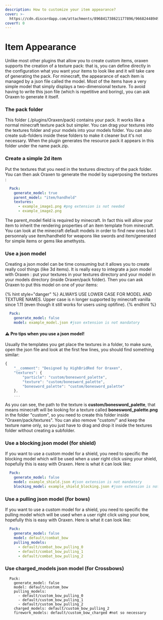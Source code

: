 ```yaml
---
description: How to customize your item appearance?
cover: >-
  https://cdn.discordapp.com/attachments/896841738621177896/966824489490976798/unknown.png
coverY: 0
---
```


# Item Appearance

Unlike most other plugins that allow you to create custom items, oraxen supports the creation of a texture pack: that is, you can define directly in the configuration what you want your items to look like and it will take care of generating the pack. For minecraft, the appearance of each item is managed by a json file called the model. Most of the items have a very simple model that simply displays a two-dimensional texture. To avoid having to write this json file (which is repetitive and boring), you can ask Oraxen to generate it itself.

### The pack folder

This folder (./plugins/Oraxen/pack) contains your pack. It works like a normal minecraft texture pack but simpler. You can drag your textures into the textures folder and your models into your models folder. You can also create sub-folders inside these folders to make it cleaner but it's not necessary. When the plugin generates the resource pack it appears in this folder under the name pack.zip.

### Create a simple 2d item

Put the textures that you need in the textures directory of the pack folder. You can then ask Oraxen to generate the model by superposing the textures :

```yaml
  Pack:
    generate_model: true
    parent_model: "item/handheld"
    textures:
      - example_image1.png #png extension is not needed
      - example_image2.png
```

The parent\_model field is required by minecraft. In fact this will allow your item to inherit the rendering properties of an item template from minecraft. You can look at the minecraft default models in order to find new ones but I personnaly use item/handheld for weapons like swords and item/generated for simple items or gems like amethysts.

### Use a json model

Creating a json model can be time consuming but it allows you to create really cool things (like 3d items). It is really easy to integrate a json model with Oraxen : put your textures in your textures directory and your model in your models directory (inside Oraxen/pack folder). Then you can ask Oraxen to put this model on one of your items:

{% hint style="danger" %}
ALWAYS USE LOWER CASE FOR MODEL AND TEXTURE NAMES. Upper case is n longer supported by minecraft vanilla since 1.11 (even though it still works for users using optifine).
{% endhint %}

```yaml
  Pack:
    generate_model: false
    model: example_model.json #json extension is not mandatory
```

#### ⚠️ Pro tips when you use a json model!

Usually the templates you get place the textures in a folder, to make sure, open the json file and look at the first few lines, you should find something similar:

```javascript
{
	"__comment": "Designed by HighBridRed for Oraxen",
	"textures": {
		"particle": "custom/bonesword_palette",
		"texture": "custom/bonesword_palette",
		"bonesword_palette": "custom/bonesword_palette"
	},
	...
```

As you can see, the path to the texture is **custom/bonesword\_palette**, that means minecraft will be looking for a texture called **bonesword\_palette.png** in the folder "custom", so you need to create this folder inside "Oraxen/pack/textures". You can also remove "custom/" and keep the texture name only, so you just have to drag and drop it inside the textures folder without creating a subfolder.

### Use a blocking json model (for shield)

If you want to use a custom model for a shield, you need to specific the blocking model which will be used when a user right click using your shield, hopefully this is easy with Oraxen. Here is what it can look like:

```yaml
  Pack:
    generate_model: false
    model: example_shield.json #json extension is not mandatory
    blocking_model: example_shield_blocking.json #json extension is not mandatory
```

### Use a pulling json model (for bows)

If you want to use a custom model for a shield, you need to specific the pulling model which will be used when a user right click using your bow, hopefully this is easy with Oraxen. Here is what it can look like:

```yaml
  Pack:
    generate_model: false
    model: default/combat_bow
    pulling_models:
      - default/combat_bow_pulling_0
      - default/combat_bow_pulling_1
      - default/combat_bow_pulling_2
```

### Use charged\_models json model (for Crossbows)

```
  Pack:
    generate_model: false
    model: default/custom_bow
    pulling_models:
      - default/custom_bow_pulling_0
      - default/custom_bow_pulling_1
      - default/custom_bow_pulling_2
    charged_models: default/custom_bow_pulling_2
    firework_models: default/custom_bow_charged #not so necessary
```
